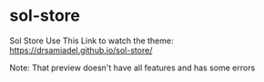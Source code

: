 # sol-store
Sol Store
Use This Link to watch the theme:
  https://drsamiadel.github.io/sol-store/
  
Note: That preview doesn't have all features and has some errors
